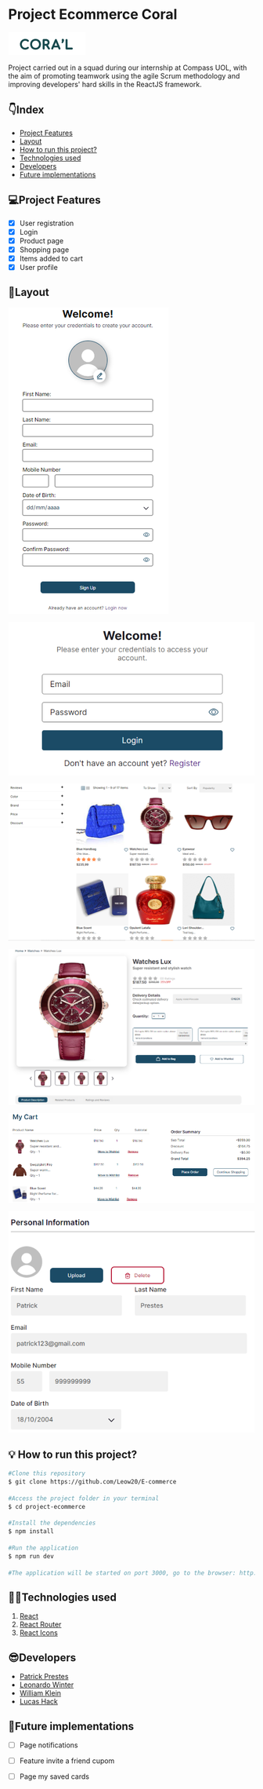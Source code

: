 # Project Ecommerce Coral

![Logo Coral](project-ecommerce/src/assets/README/Logo.png)

Project carried out in a squad during our internship at Compass UOL, with the aim of promoting teamwork using the agile Scrum methodology and improving developers' hard skills in the ReactJS framework.

## 👇Index
- <a href="#project-features">Project Features</a>
- <a href="#layout">Layout </a>
- <a href="#-how-to-run-this-project ">How to run this project? </a>
- <a href="#technologies-used">Technologies used </a>
- <a href="#developers">Developers </a>
- <a href="#future-implementations">Future implementations </a>

## 💻Project Features
- [x] User registration
- [x] Login
- [x] Product page
- [x] Shopping page
- [x] Items added to cart
- [x] User profile

## 📱Layout
![tela de cadastro](project-ecommerce/src/assets/README/telaCadastro.png)

![tela de login](project-ecommerce/src/assets/README/telaLogin.png)

![tela de produto](project-ecommerce/src/assets/README/pageProduto.png)

![tela de compra](project-ecommerce/src/assets/README/pageCompra.png)

![produtos na bag](project-ecommerce/src/assets/README/addBag.png)

![perfil do usuario](project-ecommerce/src/assets/README/perfilUsuario.png)

## 💡 How to run this project?

```bash
#Clone this repository
$ git clone https://github.com/Leow20/E-commerce

#Access the project folder in your terminal
$ cd project-ecommerce

#Install the dependencies
$ npm install

#Run the application
$ npm run dev

#The application will be started on port 3000, go to the browser: http://localhost:3000.

```

## 👨‍💻Technologies used
1. [React](https://pt-br.react.dev/) 
2. [React Router](https://reactrouter.com)
3. [React Icons](https://react-icons.github.io/react-icons)

## 😎Developers
- [Patrick Prestes](https://github.com/Patrick-1810)
- [Leonardo Winter](https://github.com/Leow20)
- [William Klein](https://github.com/William-Klein7)
- [Lucas Hack](https://github.com/lucas-hack)




## 🚀Future implementations
- [ ] Page notifications
- [ ] Feature invite a friend cupom
- [ ] Page my saved cards







